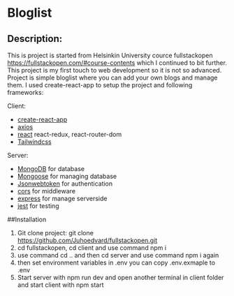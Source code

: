 # Bloglist


## Description:

This is project is started from Helsinkin University cource fullstackopen https://fullstackopen.com/#course-contents which I continued to bit further.
This project is my first touch to web development so it is not so advanced. Project is simple bloglist where you can add your own blogs and manage them.
I used create-react-app to setup the project and following frameworks: 

  Client: 
  - [create-react-app](https://create-react-app.dev/)
  - [axios](https://axios-http.com/docs/intro)
  - [react](https://react.dev/) react-redux, react-router-dom
  - [Tailwindcss](https://tailwindcss.com/)

  Server: 
  - [MongoDB](https://www.mongodb.com/) for database 
  - [Mongoose](https://mongoosejs.com/) for managing database
  - [Jsonwebtoken](https://www.npmjs.com/package/jsonwebtoken) for authentication
  - [cors](https://www.npmjs.com/package/cors) for middleware
  - [express](https://expressjs.com/) for manage serverside
  - [jest](https://jestjs.io/) for testing
  

##Installation

1. Git clone project: git clone https://github.com/Juhoedvard/fullstackopen.git
2. cd fullstackopen, cd client and use command npm i
3. use command cd .. and then cd server and use command npm i again
4. then set environment variables in .env you can copy .env.exmaple to .env 
5. Start server with npm run dev and open another terminal in client folder and start client with npm start

